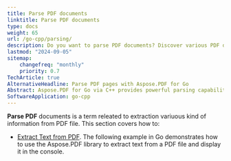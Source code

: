```yaml
---
title: Parse PDF documents
linktitle: Parse PDF documents
type: docs
weight: 65
url: /go-cpp/parsing/
description: Do you want to parse PDF documents? Discover various PDF data extraction methods with Aspose.PDF for Go via C++.
lastmod: "2024-09-05"
sitemap:
    changefreq: "monthly"
    priority: 0.7
TechArticle: true
AlternativeHeadline: Parse PDF pages with Aspose.PDF for Go 
Abstract: Aspose.PDF for Go via C++ provides powerful parsing capabilities that enable developers to extract and manipulate content from PDF documents efficiently. The API offers robust features to handle encrypted or complex PDFs while ensuring performance and reliability across various platforms.
SoftwareApplication: go-cpp          
---
```


**Parse PDF** documents is a term releated to extraction variuous kind of information from PDF file. This section covers how to:

- [Extract Text from PDF](/pdf/go-cpp/extract-text-from-pdf/). The following example in Go demonstrates how to use the Aspose.PDF library to extract text from a PDF file and display it in the console.